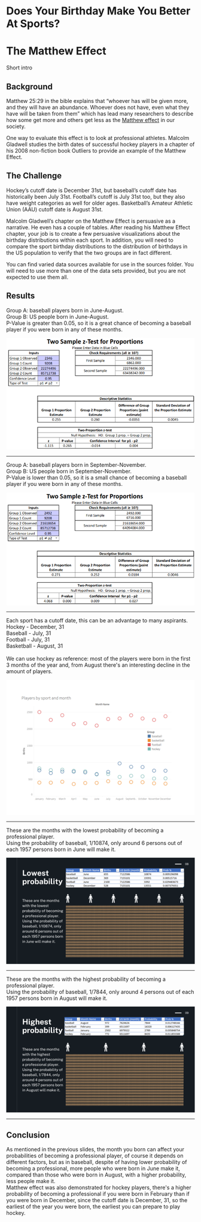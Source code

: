 # Does Your Birthday Make You Better At Sports?
# The Matthew Effect

Short intro

## Background

Matthew 25:29 in the bible explains that “whoever has will be given more, and they will have an abundance. Whoever does not have, even what they have will be taken from them” which has lead many researchers to describe how some get more and others get less as the <a href="https://en.wikipedia.org/wiki/Matthew_effect">Matthew effect</a> in our society. 

One way to evaluate this effect is to look at professional athletes. Malcolm Gladwell studies the birth dates of successful hockey players in a chapter of his 2008 non-fiction book Outliers to provide an example of the Matthew Effect. 

## The Challenge

Hockey’s cutoff date is December 31st, but baseball’s cutoff date has historically been July 31st. Football’s cutoff is July 31st too, but they also have weight categories as well for older ages. Basketball’s Amateur Athletic Union (AAU) cutoff date is August 31st.

Malcolm Gladwell’s chapter on the Matthew Effect is persuasive as a narrative. He even has a couple of tables. After reading his Matthew Effect chapter, your job is to create a few persuasive visualizations about the birthday distributions within each sport. In addition, you will need to compare the sport birthday distributions to the distribution of birthdays in the US population to verify that the two groups are in fact different.  

You can find varied data sources available for use in the sources folder. You will need to use more than one of the data sets provided, but you are not expected to use them all.

## Results

Group A: baseball players born in June-August.<br>
Group B: US people born in June-August. <br>
P-Value is greater than 0.05, so it is a great chance of becoming a baseball player if you were born in any of these months.

![image](https://raw.githubusercontent.com/nmelgar/birthday_sports_dataviz/main/images/baseball-june-auguts.png)

<hr>

Group A: baseball players born in September-November. <br>
Group B: US people born in September-November. <br>
P-Value is lower than 0.05, so it is a small chance of becoming a baseball player if you were born in any of these months.

![image](https://raw.githubusercontent.com/nmelgar/birthday_sports_dataviz/main/images/baseball-september-november.png)

<hr>

Each sport has a cutoff date, this can be an advantage to many aspirants. <br>
Hockey - December, 31 <br>
Baseball - July, 31<br>
Football - July, 31<br>
Basketball - August, 31<br>
<br>
We can use hockey as reference: most of the players were born in the first 3 months of the year and, from
August there's an interesting decline in the amount of players.

![image](https://raw.githubusercontent.com/nmelgar/birthday_sports_dataviz/main/images/players-sports-month.png)

<hr>

These are the months with the lowest probability of becoming a professional player. <br>
Using the probability of baseball, 1/10874, only around 6 persons out of each 1957 persons born in June will make it.

![image](https://raw.githubusercontent.com/nmelgar/birthday_sports_dataviz/main/images/1%20Heading%20%2B%201%20Paragraph%20(7).png)

<hr>

These are the months with the highest probability of becoming a professional player. <br>
Using the probability of baseball, 1/7844, only around 4 persons out of each 1957 persons born in August will make it.

![image](https://raw.githubusercontent.com/nmelgar/birthday_sports_dataviz/main/images/1%20Heading%20%2B%201%20Paragraph%20(8).png)

<hr>

## Conclusion

As mentioned in the previous slides, the month you born can affect your probabilities of becoming a professional player, of course it depends on different factors, but as in baseball, despite of having lower probability of becoming a professional, more people who were born in June make it, compared than those who were born in August, with a higher probability, less people make it.
<br>
Matthew effect was also demonstrated for hockey players, there's a higher probability of becoming a professional if you were born in February than if you were born in December, since the cutoff date is December, 31, so the earliest of the year you were born, the earliest you can prepare to play hockey.